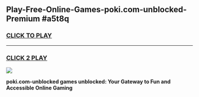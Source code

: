 
## Play-Free-Online-Games-poki.com-unblocked-Premium #a5t8q
<h3>
<a href="https://premium.freeplayer.one?title=poki.com-unblocked&ref=8M">CLICK TO PLAY</a></h3>
<hr>

<h3>
<a href="https://premium.freeplayer.one?title=poki.com-unblocked&ref=8M">CLICK 2 PLAY</a>
  
</h3>

<a href="https://premium.freeplayer.one?title=poki.com-unblocked&ref=8M"><img src="https://clearcache.store/games.png"></a>


**poki.com-unblocked games unblocked: Your Gateway to Fun and Accessible Online Gaming**
